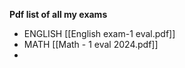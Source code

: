 __Pdf list of all my exams__

- ENGLISH [[English exam-1 eval.pdf]]
- MATH [[Math - 1 eval 2024.pdf]]
- 



